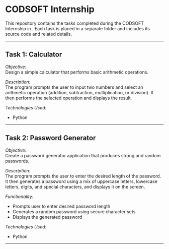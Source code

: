 # CODSOFT Internship 

This repository contains the tasks completed during the CODSOFT Internship in . Each task is placed in a separate folder and includes its source code and related details.

---

## Task 1: Calculator

*Objective:*  
Design a simple calculator that performs basic arithmetic operations.

*Description:*  
The program prompts the user to input two numbers and select an arithmetic operation (addition, subtraction, multiplication, or division). It then performs the selected operation and displays the result.

*Technologies Used:*  
- Python

---

## Task 2: Password Generator

*Objective:*  
Create a password generator application that produces strong and random passwords.

*Description:*  
The program prompts the user to enter the desired length of the password. It then generates a password using a mix of uppercase letters, lowercase letters, digits, and special characters, and displays it on the screen.

*Functionality:*
- Prompts user to enter desired password length
- Generates a random password using secure character sets
- Displays the generated password

*Technologies Used:*  
- Python

---

